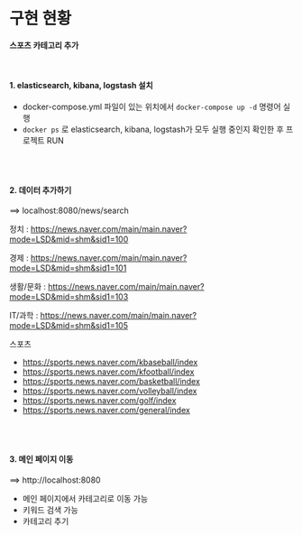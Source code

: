 # 구현 현황

**스포츠 카테고리 추가**

<br>

#### 1. elasticsearch, kibana, logstash 설치

* docker-compose.yml 파일이 있는 위치에서 `docker-compose up -d` 명령어 실행
* `docker ps` 로 elasticsearch, kibana, logstash가 모두 실행 중인지 확인한 후 프로젝트 RUN

<br>


<br>

#### 2. 데이터 추가하기
==> localhost:8080/news/search 

정치 : https://news.naver.com/main/main.naver?mode=LSD&mid=shm&sid1=100

경제 : https://news.naver.com/main/main.naver?mode=LSD&mid=shm&sid1=101

생활/문화 : https://news.naver.com/main/main.naver?mode=LSD&mid=shm&sid1=103

IT/과학 : https://news.naver.com/main/main.naver?mode=LSD&mid=shm&sid1=105

스포츠 
* https://sports.news.naver.com/kbaseball/index
* https://sports.news.naver.com/kfootball/index
* https://sports.news.naver.com/basketball/index
* https://sports.news.naver.com/volleyball/index
* https://sports.news.naver.com/golf/index
* https://sports.news.naver.com/general/index


<br>

<br>


#### 3. 메인 페이지 이동
==> http://localhost:8080

* 메인 페이지에서 카테고리로 이동 가능
* 키워드 검색 가능
* 카테고리 추기

